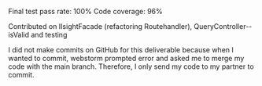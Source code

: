  Final test pass rate: 100%
 Code coverage: 96%
 
 Contributed on IIsightFacade (refactoring Routehandler), QueryController--isValid and testing
 
 I did not make commits on GitHub for this deliverable because when I wanted to commit, webstorm prompted error and asked me to merge my code with the main branch.
 Therefore, I only send my code to my partner to commit.
